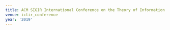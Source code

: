 ```yaml
---
title: ACM SIGIR International Conference on the Theory of Information Retrieval (2019)
venue: ictir_conference
year: '2019'
---
```

